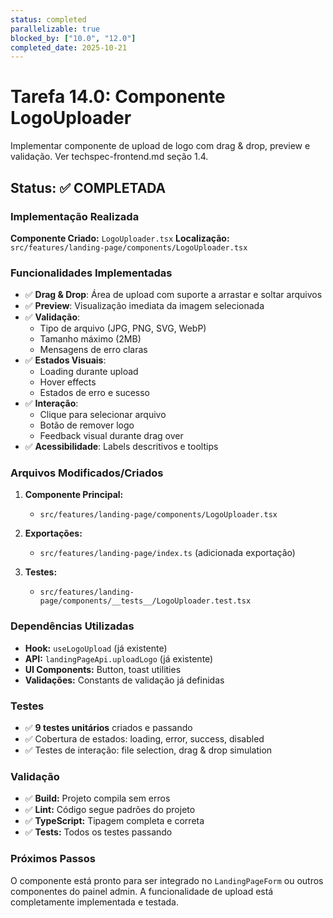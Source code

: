 ```yaml
---
status: completed
parallelizable: true
blocked_by: ["10.0", "12.0"]
completed_date: 2025-10-21
---
```


# Tarefa 14.0: Componente LogoUploader
Implementar componente de upload de logo com drag & drop, preview e validação.
Ver techspec-frontend.md seção 1.4.

## Status: ✅ COMPLETADA

### Implementação Realizada

**Componente Criado:** `LogoUploader.tsx`
**Localização:** `src/features/landing-page/components/LogoUploader.tsx`

### Funcionalidades Implementadas

- ✅ **Drag & Drop**: Área de upload com suporte a arrastar e soltar arquivos
- ✅ **Preview**: Visualização imediata da imagem selecionada
- ✅ **Validação**: 
  - Tipo de arquivo (JPG, PNG, SVG, WebP)
  - Tamanho máximo (2MB)
  - Mensagens de erro claras
- ✅ **Estados Visuais**:
  - Loading durante upload
  - Hover effects
  - Estados de erro e sucesso
- ✅ **Interação**:
  - Clique para selecionar arquivo
  - Botão de remover logo
  - Feedback visual durante drag over
- ✅ **Acessibilidade**: Labels descritivos e tooltips

### Arquivos Modificados/Criados

1. **Componente Principal:**
   - `src/features/landing-page/components/LogoUploader.tsx`

2. **Exportações:**
   - `src/features/landing-page/index.ts` (adicionada exportação)

3. **Testes:**
   - `src/features/landing-page/components/__tests__/LogoUploader.test.tsx`

### Dependências Utilizadas

- **Hook:** `useLogoUpload` (já existente)
- **API:** `landingPageApi.uploadLogo` (já existente)
- **UI Components:** Button, toast utilities
- **Validações:** Constants de validação já definidas

### Testes

- ✅ **9 testes unitários** criados e passando
- ✅ Cobertura de estados: loading, error, success, disabled
- ✅ Testes de interação: file selection, drag & drop simulation

### Validação

- ✅ **Build:** Projeto compila sem erros
- ✅ **Lint:** Código segue padrões do projeto
- ✅ **TypeScript:** Tipagem completa e correta
- ✅ **Tests:** Todos os testes passando

### Próximos Passos

O componente está pronto para ser integrado no `LandingPageForm` ou outros componentes do painel admin. A funcionalidade de upload está completamente implementada e testada.
